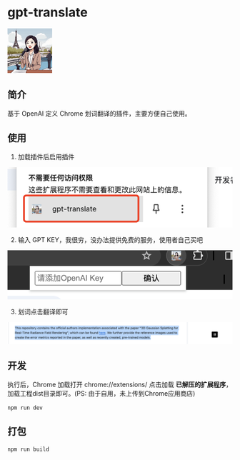 # gpt-translate

<img src="./assets/icon-128.png" width="100" height="100" />


## 简介
基于 OpenAI 定义 Chrome 划词翻译的插件，主要方便自己使用。

## 使用
1. 加载插件后启用插件
<img src="./assets/1.png" />

2. 输入 GPT KEY，我很穷，没办法提供免费的服务，使用者自己买吧
<img src="./assets/2.png" />

3. 划词点击翻译即可
<img src="./assets/3.png" />


## 开发

执行后，Chrome 加载打开 chrome://extensions/ 点击加载 **已解压的扩展程序**，加载工程dist目录即可。(PS: 由于自用，未上传到Chrome应用商店)

``` 
npm run dev
``` 

## 打包

```
npm run build
```









